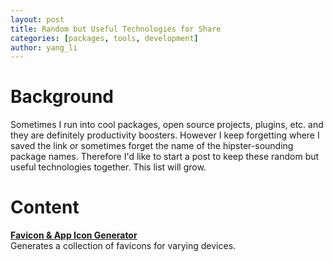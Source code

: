 ```yaml
---
layout: post
title: Random but Useful Technologies for Share
categories: [packages, tools, development]
author: yang_li
---
```


# Background
Sometimes I run into cool packages, open source projects, plugins, etc. and they are definitely productivity boosters. However I keep forgetting where I saved the link or sometimes forget the name of the hipster-sounding package names. Therefore I'd like to start a post to keep these random but useful technologies together. This list will grow.

# Content

**[Favicon & App Icon Generator](http://www.favicon-generator.org/)**  
Generates a collection of favicons for varying devices.
